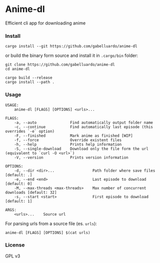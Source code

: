 # Anime-dl

Efficient cli app for downloading anime

### Install

```
cargo install --git https://github.com/gabelluardo/anime-dl
```

or build the binary form source and install it in `.cargo/bin` folder:

```
git clone https://github.com/gabelluardo/anime-dl
cd anime-dl

cargo build --release
cargo install --path .
```

### Usage

```
USAGE:
    anime-dl [FLAGS] [OPTIONS] <urls>...

FLAGS:
    -a, --auto               Find automatically output folder name
    -c, --continue           Find automatically last episode (this overrides `-e` option)
    -F, --finished           Mark anime as finished [WIP]
    -f, --force              Override existent files
    -h, --help               Prints help information
    -S, --single-download    Download only the file form the url (equivalent to `curl -O <url>`)
    -V, --version            Prints version information

OPTIONS:
    -d, --dir <dir>...                 Path folder where save files [default: .]
    -e, --end <end>                    Last episode to download [default: 0]
    -M, --max-threads <max-threads>    Max number of concurrent downloads [default: 32]
    -s, --start <start>                First episode to download [default: 1]

ARGS:
    <urls>...    Source url
```

For parsing urls from a source file (es. `urls`):

```
anime-dl [FLAGS] [OPTIONS] $(cat urls)
```

### License

GPL v3
